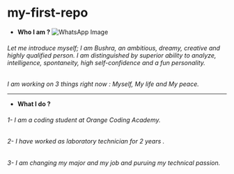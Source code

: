 # my-first-repo
+ **Who I am ?**
![WhatsApp Image](https://user-images.githubusercontent.com/107134917/221403571-44a78978-f859-4abb-a769-5241be6d5b25.jpeg)
###### Let me introduce myself; I am Bushra, an ambitious, dreamy, creative and highly qualified person. I am distinguished by superior ability to analyze, intelligence, spontaneity, high self-confidence and a fun personality.
*I am working on 3 things right now : Myself, My life and My peace.*
___
+ **What I do ?**

###### 1- I am a coding student at Orange Coding Academy.
###### 2- I have worked as laboratory technician for 2 years .
###### 3- I am changing my major and my job and puruing my technical passion.
